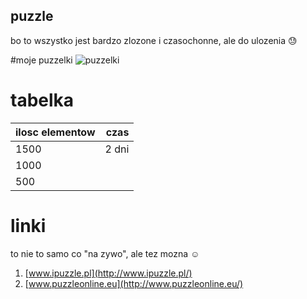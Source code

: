 ## puzzle

bo to wszystko jest bardzo zlozone i czasochonne, ale do ulozenia 
:sweat:

#moje puzzelki
![puzzelki]( https://avatars0.githubusercontent.com/u/17691708?v=3&s=460)

# tabelka

| ilosc elementow |czas           |
| --------------- |--------------:|
|1500             |2 dni          |
|1000             |               |
| 500             |               |

# linki

to nie to samo co "na zywo", ale tez mozna :relaxed:

1. [www.ipuzzle.pl](http://www.ipuzzle.pl/)
1. [www.puzzleonline.eu](http://www.puzzleonline.eu/)
